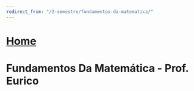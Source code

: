 ```yaml
---
redirect_from: "/2-semestre/fundamentos-da-matematica/"
---
```


# [Home](/engenharia-da-computacao/)

# Fundamentos Da Matemática - Prof. Eurico
